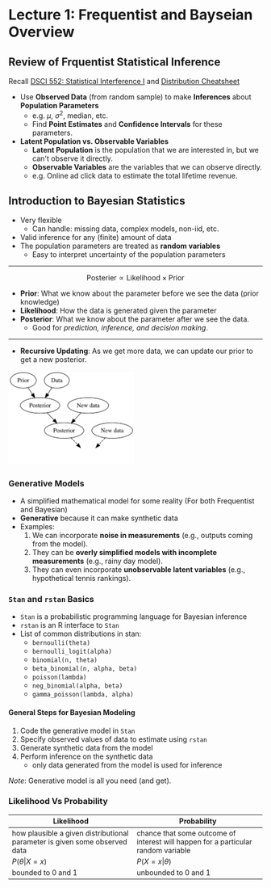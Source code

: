 # Lecture 1: Frequentist and Bayseian Overview

## Review of Frquentist Statistical Inference

Recall [DSCI 552: Statistical Interference I](https://mds.farrandi.com/block_2/552_stat_inter/552_stat_inter) and [Distribution Cheatsheet](https://pages.github.ubc.ca/MDS-2023-24/DSCI_553_stat-inf-2_students/notes/appendix-dist-cheatsheet.html)

- Use **Observed Data** (from random sample) to make **Inferences** about **Population Parameters**
  - e.g. $\mu$, $\sigma^2$, median, etc.
  - Find **Point Estimates** and **Confidence Intervals** for these parameters.
- **Latent Population vs. Observable Variables**
  - **Latent Population** is the population that we are interested in, but we can't observe it directly.
  - **Observable Variables** are the variables that we can observe directly.
  - e.g. Online ad click data to estimate the total lifetime revenue.

## Introduction to Bayesian Statistics

- Very flexible
  - Can handle: missing data, complex models, non-iid, etc.
- Valid inference for any (finite) amount of data
- The population parameters are treated as **random variables**
  - Easy to interpret uncertainty of the population parameters

---

$$\text{Posterier} \propto \text{Likelihood} \times \text{Prior}$$

- **Prior**: What we know about the parameter before we see the data (prior knowledge)
- **Likelihood**: How the data is generated given the parameter
- **Posterior**: What we know about the parameter after we see the data.
  - Good for _prediction, inference, and decision making_.

---

- **Recursive Updating**: As we get more data, we can update our prior to get a new posterior.

<img src="images/1_rec_up.png" width="250">

### Generative Models

- A simplified mathematical model for some reality (For both Frequentist and Bayesian)
- **Generative** because it can make synthetic data
- Examples:
  1. We can incorporate **noise in measurements** (e.g., outputs coming from the
     model).
  2. They can be **overly simplified models with incomplete measurements** (e.g., rainy day model).
  3. They can even incorporate **unobservable latent variables** (e.g., hypothetical tennis rankings).

### `Stan` and `rstan` Basics

- `Stan` is a probabilistic programming language for Bayesian inference
- `rstan` is an R interface to `Stan`
- List of common distributions in stan:
  - `bernoulli(theta)`
  - `bernoulli_logit(alpha)`
  - `binomial(n, theta)`
  - `beta_binomial(n, alpha, beta)`
  - `poisson(lambda)`
  - `neg_binomial(alpha, beta)`
  - `gamma_poisson(lambda, alpha)`

#### General Steps for Bayesian Modeling

1. Code the generative model in `Stan`
2. Specify observed values of data to estimate using `rstan`
3. Generate synthetic data from the model
4. Perform inference on the synthetic data
   - only data generated from the model is used for inference

_Note_: Generative model is all you need (and get).

### Likelihood Vs Probability

| Likelihood                                                                 | Probability                                                                       |
| -------------------------------------------------------------------------- | --------------------------------------------------------------------------------- |
| how plausible a given distributional parameter is given some observed data | chance that some outcome of interest will happen for a particular random variable |
| $P(\theta \| X = x)$                                                       | $P(X = x \| \theta)$                                                              |
| bounded to 0 and 1                                                         | unbounded to 0 and 1                                                              |

